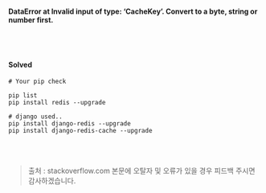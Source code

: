 #### DataError at Invalid input of type: ‘CacheKey’. Convert to a byte, string or number first.
<br><br>
#### Solved
```text
# Your pip check

pip list
pip install redis --upgrade

# django used..
pip install django-redis --upgrade
pip install django-redis-cache --upgrade
```

<br><br>
> 출처 : stackoverflow.com
> 본문에 오탈자 및 오류가 있을 경우 피드백 주시면 감사하겠습니다.
